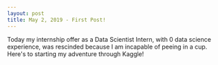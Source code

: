 ```yaml
---
layout: post
title: May 2, 2019 - First Post!
---
```


Today my internship offer as a Data Scientist Intern, with 0 data science experience, was rescinded because I am incapable of peeing in a cup. Here's to starting my adventure through Kaggle!
